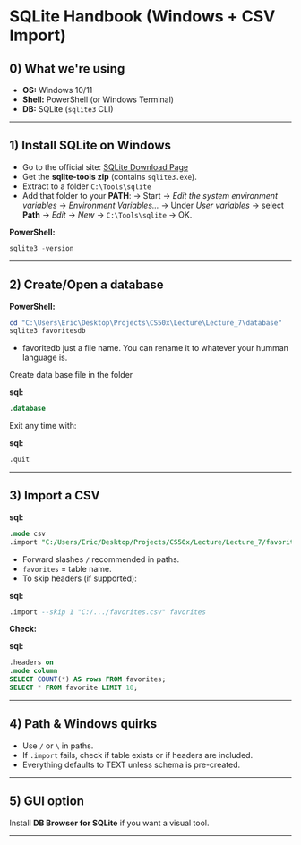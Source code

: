 # SQLite Handbook (Windows + CSV Import)

## 0) What we're using

-   **OS:** Windows 10/11
-   **Shell:** PowerShell (or Windows Terminal)
-   **DB:** SQLite (`sqlite3` CLI)

------------------------------------------------------------------------

## 1) Install SQLite on Windows

- Go to the official site: [SQLite Download Page](https://www.sqlite.org/download.html)  
- Get the **sqlite-tools zip** (contains `sqlite3.exe`). 
- Extract to a folder `C:\Tools\sqlite`
- Add that folder to your **PATH**: -> Start -> *Edit the system environment variables* -> *Environment Variables...* -> Under *User variables* -> select **Path** -> *Edit* -> *New* -> `C:\Tools\sqlite` -> OK.

**PowerShell:**
``` powershell
sqlite3 -version
```

------------------------------------------------------------------------

## 2) Create/Open a database

**PowerShell:**
``` powershell
cd "C:\Users\Eric\Desktop\Projects\CS50x\Lecture\Lecture_7\database"
sqlite3 favoritesdb
```

-   favoritedb just a file name. You can rename it to whatever your humman language is.

Create data base file in the folder

**sql:**
``` sql
.database
```

Exit any time with:

**sql:**
``` sql
.quit
```

------------------------------------------------------------------------

## 3) Import a CSV

**sql:**
``` sql
.mode csv
.import "C:/Users/Eric/Desktop/Projects/CS50x/Lecture/Lecture_7/favorites.csv" favorites
```

-   Forward slashes `/` recommended in paths.
-   `favorites` = table name.
-   To skip headers (if supported):

**sql:**
``` sql
.import --skip 1 "C:/.../favorites.csv" favorites
```

**Check:**

**sql:**
``` sql
.headers on
.mode column
SELECT COUNT(*) AS rows FROM favorites;
SELECT * FROM favorite LIMIT 10;
```


------------------------------------------------------------------------

## 4) Path & Windows quirks

-   Use `/` or `\` in paths.
-   If `.import` fails, check if table exists or if headers are
    included.
-   Everything defaults to TEXT unless schema is pre-created.

------------------------------------------------------------------------

## 5) GUI option

Install **DB Browser for SQLite** if you want a visual tool.

------------------------------------------------------------------------
